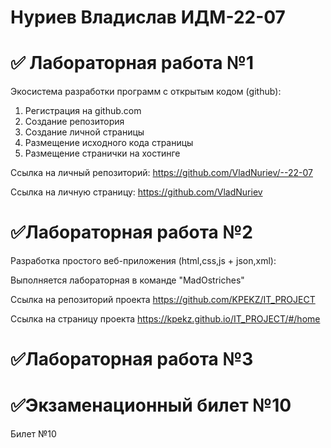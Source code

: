 #  Нуриев Владислав ИДМ-22-07
# ✅ Лабораторная работа №1
Экосистема разработки программ с открытым кодом (github):

1. Регистрация на github.com
2. Создание репозитория
3. Создание личной страницы
4. Размещение исходного кода страницы
5. Размещение странички на хостинге

Ссылка на личный репозиторий:
https://github.com/VladNuriev/--22-07

Ссылка на личную страницу:
https://github.com/VladNuriev
# ✅Лабораторная работа №2
Разработка простого веб-приложения (html,css,js + json,xml):

Выполняется лабораторная в команде "MadOstriches"

Ссылка на репозиторий проекта
https://github.com/KPEKZ/IT_PROJECT

Ссылка на страницу проекта
https://kpekz.github.io/IT_PROJECT/#/home
# ✅Лабораторная работа №3

# ✅Экзаменационный билет №10
Билет №10
